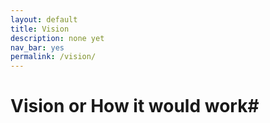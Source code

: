 ```yaml
---
layout: default
title: Vision
description: none yet
nav_bar: yes
permalink: /vision/
---
```


# Vision or How it would work#


